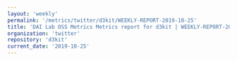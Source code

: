 ```yaml
---
layout: 'weekly'
permalink: '/metrics/twitter/d3kit/WEEKLY-REPORT-2019-10-25'
title: 'DAI Lab OSS Metrics Metrics report for d3kit | WEEKLY-REPORT-2019-10-25'
organization: 'twitter'
repository: 'd3kit'
current_date: '2019-10-25'
---
```

